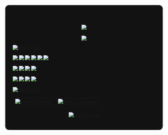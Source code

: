 <div style="background-color:#121212; color:#eee; padding: 24px; border-radius: 12px; font-family: 'Segoe UI', Tahoma, Geneva, Verdana, sans-serif; max-width: 800px; margin: auto;">

  <h1 align="center">
    <a href="https://git.io/typing-svg">
      <img src="https://readme-typing-svg.herokuapp.com?font=Fira+Code&weight=800&size=50&duration=1001&pause=1000&color=F7E729&background=565DFF00&center=true&vCenter=true&random=true&width=435&lines=iRyllB" />
    </a>
  </h1>

  <p align="center">
    <img src="https://media0.giphy.com/media/v1.Y2lkPTc5MGI3NjExYTgyYzFtdXFzY3Z2dnBkamsxYzhodXdwbjFraXV4bDdzODFpOHZ0ZSZlcD12MV9pbnRlcm5hbF9naWZfYnlfaWQmY3Q9Zw/0nhsraJfprnYWt1Qx7/giphy.gif" />
  </p>

[![Typing SVG](https://readme-typing-svg.herokuapp.com?font=Fira+Code&weight=700&size=21&pause=1000&vCenter=true&random=true&width=435&lines=Skills+Sypashi)](https://git.io/typing-svg)
  <p>
    <img src="https://img.shields.io/badge/JavaScript-F7DF1E?style=flat-square&logo=javascript&logoColor=black" />
    <img src="https://img.shields.io/badge/TypeScript-3178C6?style=flat-square&logo=typescript&logoColor=white" />
    <img src="https://img.shields.io/badge/Python-3776AB?style=flat-square&logo=python&logoColor=white" />
    <img src="https://img.shields.io/badge/C++-00599C?style=flat-square&logo=c%2B%2B&logoColor=white" />
    <img src="https://img.shields.io/badge/HTML5-E34F26?style=flat-square&logo=html5&logoColor=white" />
    <img src="https://img.shields.io/badge/CSS3-1572B6?style=flat-square&logo=css3&logoColor=white" />
  </p>

  <p>
    <img src="https://img.shields.io/badge/Anaconda-44A833?style=flat-square&logo=anaconda&logoColor=white" />
    <img src="https://img.shields.io/badge/Python-3776AB?style=flat-square&logo=python&logoColor=white" />
    <img src="https://img.shields.io/badge/C++-00599C?style=flat-square&logo=c%2B%2B&logoColor=white" />
    <img src="https://img.shields.io/badge/Qt-41CD52?style=flat-square&logo=qt&logoColor=white" />
  </p>
  
  <p>
    <img src="https://img.shields.io/badge/Git-F05032?style=flat-square&logo=git&logoColor=white" />
    <img src="https://img.shields.io/badge/Figma-F24E1E?style=flat-square&logo=figma&logoColor=white" />
    <img src="https://img.shields.io/badge/Photoshop-31A8FF?style=flat-square&logo=adobephotoshop&logoColor=white" />
    <img src="https://img.shields.io/badge/Illustrator-FF9A00?style=flat-square&logo=adobeillustrator&logoColor=white" />
  </p>

[![Typing SVG](https://readme-typing-svg.herokuapp.com?font=Fira+Code&weight=700&size=21&pause=1000&vCenter=true&random=true&width=435&lines=Stats+(trying+to+maintain+streak))](https://git.io/typing-svg)

  <table align="center" width="100%">
    <tr>
      <td align="center">
        <a href="https://github.com/iryllb">
          <img src="https://github-readme-streak-stats.herokuapp.com/?user=iryllb&theme=dark" alt="GitHub Streak" />
        </a>
      </td>
      <td align="center">
        <a href="https://github.com/iryllb">
          <img src="https://github-readme-stats.vercel.app/api/top-langs/?username=iryllb&layout=compact&theme=dark" alt="Top Languages" />
        </a>
      </td>
    </tr>
  </table>

  <p align="center">
    <a href="https://github.com/iryllb">
      <img src="https://github-readme-stats.vercel.app/api?username=iryllb&show_icons=true&locale=en&theme=dark" alt="GitHub Stats" />
    </a>
  </p>
